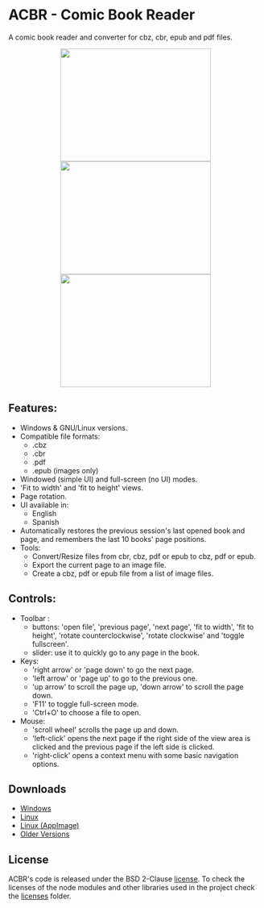 # ACBR - Comic Book Reader

A comic book reader and converter for cbz, cbr, epub and pdf files.

<p align="center">
  <img width="299" height="224" src="https://raw.githubusercontent.com/binarynonsense/comic-book-reader/master/screenshots/screenshot_01.jpg"> <img width="299" height="224" src="https://raw.githubusercontent.com/binarynonsense/comic-book-reader/master/screenshots/screenshot_02.jpg"> <img width="299" height="224" src="https://raw.githubusercontent.com/binarynonsense/comic-book-reader/master/screenshots/screenshot_03.jpg">
</p>

## Features:

- Windows & GNU/Linux versions.
- Compatible file formats:
  - .cbz
  - .cbr
  - .pdf
  - .epub (images only)
- Windowed (simple UI) and full-screen (no UI) modes.
- 'Fit to width' and 'fit to height' views.
- Page rotation.
- UI available in:
  - English
  - Spanish
- Automatically restores the previous session's last opened book and page, and remembers the last 10 books' page positions.
- Tools:
  - Convert/Resize files from cbr, cbz, pdf or epub to cbz, pdf or epub.
  - Export the current page to an image file.
  - Create a cbz, pdf or epub file from a list of image files.

## Controls:

- Toolbar :
  - buttons: 'open file', 'previous page', 'next page', 'fit to width', 'fit to height', 'rotate counterclockwise', 'rotate clockwise' and 'toggle fullscreen'.
  - slider: use it to quickly go to any page in the book.
- Keys:
  - 'right arrow' or 'page down' to go the next page.
  - 'left arrow' or 'page up' to go to the previous one.
  - 'up arrow' to scroll the page up, 'down arrow' to scroll the page down.
  - 'F11' to toggle full-screen mode.
  - 'Ctrl+O' to choose a file to open.
- Mouse:
  - 'scroll wheel' scrolls the page up and down.
  - 'left-click' opens the next page if the right side of the view area is clicked and the previous page if the left side is clicked.
  - 'right-click' opens a context menu with some basic navigation options.

## Downloads

- [Windows](https://github.com/binarynonsense/comic-book-reader/releases/latest/download/ACBR_Windows.zip)
- [Linux](https://github.com/binarynonsense/comic-book-reader/releases/latest/download/ACBR_Linux.zip)
- [Linux (AppImage)](https://github.com/binarynonsense/comic-book-reader/releases/latest/download/ACBR_Linux_AppImage.zip)
- [Older Versions](https://github.com/binarynonsense/comic-book-reader/releases)

## License

ACBR's code is released under the BSD 2-Clause [license](./LICENSE). To check the licenses of the node modules and other libraries used in the project check the [licenses](./licenses/) folder.
